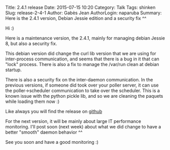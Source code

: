 Title: 2.4.1 release
Date: 2015-07-15 10:20
Category: Talk
Tags: shinken
Slug: release-2-4-1
Author: Gabès Jean
AuthorLogin: naparuba
Summary: Here is the 2.4.1 version, Debian Jessie edition and a security fix ^^




Hi :)


Here is a maintenance version, the 2.4.1, mainly for managing debian Jessie 8, but also a security fix.


This debian version did change the curl lib version that we are using for inter-process communication, and seems that there is a bug in it that can "lock" process. There is also a fix to manage the /var/run clean at debian startup.


There is also a security fix on the inter-daemon communication. In the previous versions, if someone did took over your poller server, it can use the poller->scheduler communication to  take over the scheduler. This is a known issue with the python pickle lib, and so we are cleaning the paquets while loading them now :)


Like always you will find the release on [github](https://github.com/naparuba/shinken/releases)


For the next version, it will be mainly about large IT performance monitoring. I'll post soon (next week) about what we did change to have a better "smooth" daemon behavior ^^

See you soon and have a good monitoring :)


